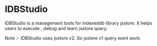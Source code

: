 # IDBStudio
IDBStudio is a management tools for indexeddb library jsstore. It helps users to execute , debug and learn jsstore query. 

Note :- IDBStudio uses jsstore v2. So jsstore v1 query wont work.